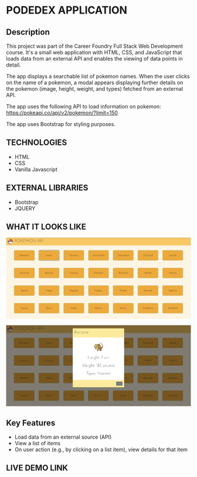 # PODEDEX APPLICATION

## Description

This project was part of the Career Foundry Full Stack Web Development course. It's a small web application with HTML, CSS, and JavaScript that loads data from an external API and enables the viewing of data points in detail.

The app displays a searchable list of pokemon names. When the user clicks on the name of a pokemon, a modal appears displaying further details on the pokemon (image, height, weight, and types) fetched from an external API.

The app uses the following API to load information on pokemon: https://pokeapi.co/api/v2/pokemon/?limit=150

The app uses Bootstrap for styling purposes.

## TECHNOLOGIES

- HTML
- CSS
- Vanilla Javascript

## EXTERNAL LIBRARIES

- Bootstrap
- JQUERY

## WHAT IT LOOKS LIKE

![Screenshot 1](./img/screenshot_1.png)

![Screenshot 2](./img/screenshot_2.png)

## Key Features

- Load data from an external source (API)
- View a list of items
- On user action (e.g., by clicking on a list item), view details for that item

## LIVE DEMO LINK


